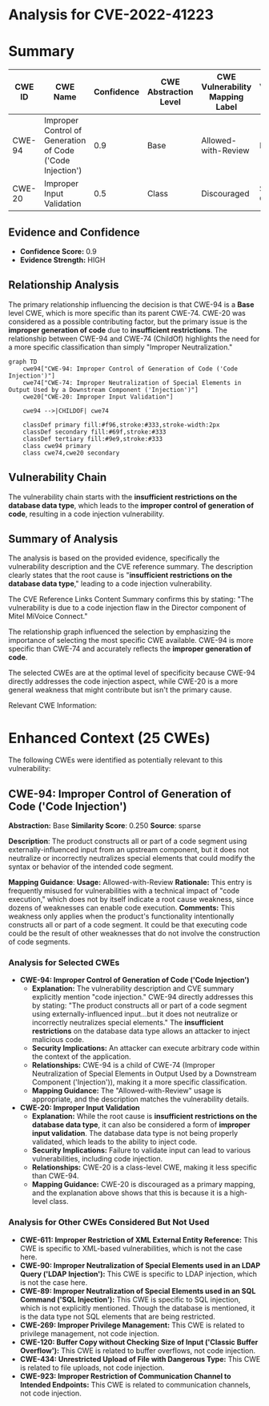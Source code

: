 # Analysis for CVE-2022-41223

# Summary
| CWE ID | CWE Name | Confidence | CWE Abstraction Level | CWE Vulnerability Mapping Label | CWE-Vulnerability Mapping Notes |
|---|---|---|---|---|---|
| CWE-94 | Improper Control of Generation of Code ('Code Injection') | 0.9 | Base | Allowed-with-Review | Primary CWE |
| CWE-20 | Improper Input Validation | 0.5 | Class | Discouraged | Secondary Candidate |

## Evidence and Confidence

*   **Confidence Score:** 0.9
*   **Evidence Strength:** HIGH

## Relationship Analysis
The primary relationship influencing the decision is that CWE-94 is a **Base** level CWE, which is more specific than its parent CWE-74. CWE-20 was considered as a possible contributing factor, but the primary issue is the **improper generation of code** due to **insufficient restrictions**. The relationship between CWE-94 and CWE-74 (ChildOf) highlights the need for a more specific classification than simply "Improper Neutralization."

```mermaid
graph TD
    cwe94["CWE-94: Improper Control of Generation of Code ('Code Injection')"]
    cwe74["CWE-74: Improper Neutralization of Special Elements in Output Used by a Downstream Component ('Injection')"]
    cwe20["CWE-20: Improper Input Validation"]
    
    cwe94 -->|CHILDOF| cwe74
    
    classDef primary fill:#f96,stroke:#333,stroke-width:2px
    classDef secondary fill:#69f,stroke:#333
    classDef tertiary fill:#9e9,stroke:#333
    class cwe94 primary
    class cwe74,cwe20 secondary
```

## Vulnerability Chain
The vulnerability chain starts with the **insufficient restrictions on the database data type**, which leads to the **improper control of generation of code**, resulting in a code injection vulnerability.

## Summary of Analysis
The analysis is based on the provided evidence, specifically the vulnerability description and the CVE reference summary. The description clearly states that the root cause is "**insufficient restrictions on the database data type**," leading to a code injection vulnerability.

The CVE Reference Links Content Summary confirms this by stating:
"The vulnerability is due to a code injection flaw in the Director component of Mitel MiVoice Connect."

The relationship graph influenced the selection by emphasizing the importance of selecting the most specific CWE available. CWE-94 is more specific than CWE-74 and accurately reflects the **improper generation of code**.

The selected CWEs are at the optimal level of specificity because CWE-94 directly addresses the code injection aspect, while CWE-20 is a more general weakness that might contribute but isn't the primary cause.

Relevant CWE Information:

# Enhanced Context (25 CWEs)
The following CWEs were identified as potentially relevant to this vulnerability:

## CWE-94: Improper Control of Generation of Code ('Code Injection')
**Abstraction:** Base
**Similarity Score**: 0.250
**Source**: sparse

**Description**:
The product constructs all or part of a code segment using externally-influenced input from an upstream component, but it does not neutralize or incorrectly neutralizes special elements that could modify the syntax or behavior of the intended code segment.

**Mapping Guidance**:
**Usage:** Allowed-with-Review
**Rationale:** This entry is frequently misused for vulnerabilities with a technical impact of "code execution," which does not by itself indicate a root cause weakness, since dozens of weaknesses can enable code execution.
**Comments:** This weakness only applies when the product's functionality intentionally constructs all or part of a code segment. It could be that executing code could be the result of other weaknesses that do not involve the construction of code segments.

### Analysis for Selected CWEs

*   **CWE-94: Improper Control of Generation of Code ('Code Injection')**
    *   **Explanation:** The vulnerability description and CVE summary explicitly mention "code injection." CWE-94 directly addresses this by stating: "The product constructs all or part of a code segment using externally-influenced input...but it does not neutralize or incorrectly neutralizes special elements." The **insufficient restrictions** on the database data type allows an attacker to inject malicious code.
    *   **Security Implications:** An attacker can execute arbitrary code within the context of the application.
    *   **Relationships:** CWE-94 is a child of CWE-74 (Improper Neutralization of Special Elements in Output Used by a Downstream Component ('Injection')), making it a more specific classification.
    *   **Mapping Guidance:** The "Allowed-with-Review" usage is appropriate, and the description matches the vulnerability details.
*   **CWE-20: Improper Input Validation**
    *   **Explanation:** While the root cause is **insufficient restrictions on the database data type**, it can also be considered a form of **improper input validation**. The database data type is not being properly validated, which leads to the ability to inject code.
    *   **Security Implications:** Failure to validate input can lead to various vulnerabilities, including code injection.
    *   **Relationships:** CWE-20 is a class-level CWE, making it less specific than CWE-94.
    *   **Mapping Guidance:** CWE-20 is discouraged as a primary mapping, and the explanation above shows that this is because it is a high-level class.

### Analysis for Other CWEs Considered But Not Used

*   **CWE-611: Improper Restriction of XML External Entity Reference:** This CWE is specific to XML-based vulnerabilities, which is not the case here.
*   **CWE-90: Improper Neutralization of Special Elements used in an LDAP Query ('LDAP Injection'):** This CWE is specific to LDAP injection, which is not the case here.
*   **CWE-89: Improper Neutralization of Special Elements used in an SQL Command ('SQL Injection'):** This CWE is specific to SQL injection, which is not explicitly mentioned. Though the database is mentioned, it is the data type not SQL elements that are being restricted.
*   **CWE-269: Improper Privilege Management:** This CWE is related to privilege management, not code injection.
*   **CWE-120: Buffer Copy without Checking Size of Input ('Classic Buffer Overflow'):** This CWE is related to buffer overflows, not code injection.
*   **CWE-434: Unrestricted Upload of File with Dangerous Type:** This CWE is related to file uploads, not code injection.
*   **CWE-923: Improper Restriction of Communication Channel to Intended Endpoints:** This CWE is related to communication channels, not code injection.